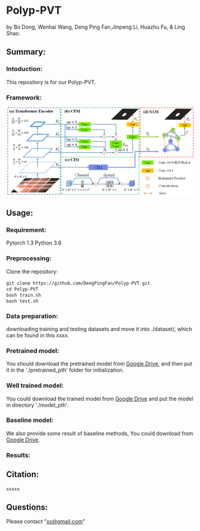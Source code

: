# Polyp-PVT

by Bo Dong, Wenhai Wang, Deng Ping Fan,Jinpeng Li, Huazhu Fu, & Ling Shao.

## Summary:

### Intoduction:
This repository is for our Polyp-PVT.

### Framework:
![](https://github.com/DengPingFan/Polyp-PVT/blob/main/Figs/network.png)

## Usage:
### Requirement:
Pytorch 1.3
Python 3.6

### Preprocessing:
Clone the repository:
```
git clone https://github.com/DengPingFan/Polyp-PVT.git
cd Polyp-PVT 
bash train.sh
bash test.sh
```

### Data preparation:
downloading training and testing datasets and move it into ./dataset/, which can be found in this xxxx.

### Pretrained model:
You should download the pretrained model from [Google Drive](xxxx), and then put it in the './pretrained_pth' folder for initialization. 

### Well trained model:
You could download the trained model from [Google Drive](xxxxx) and put the model in directory './model_pth'.

### Baseline model:
We also provide some result of baseline methods, You could download from [Google Drive](xxxxx).

### Results:


## Citation:
```
xxxxx
```

## Questions:
Please contact "xx@gmail.com" 
